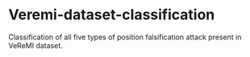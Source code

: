 # Veremi-dataset-classification
Classification of all five types of position falsification attack present in VeReMI dataset. 
